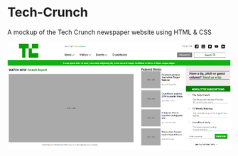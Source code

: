 # Tech-Crunch
A mockup of the Tech Crunch newspaper website using HTML &amp; CSS

![Alt text](tech-crunch-picture.png)